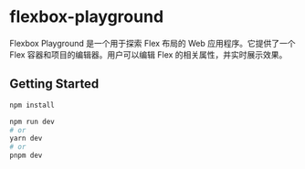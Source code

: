 # flexbox-playground

Flexbox Playground 是一个用于探索 Flex 布局的 Web 应用程序。它提供了一个 Flex 容器和项目的编辑器。用户可以编辑 Flex 的相关属性，并实时展示效果。

## Getting Started

```bash
npm install

npm run dev
# or
yarn dev
# or
pnpm dev
```
